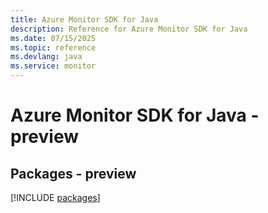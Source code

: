 ```yaml
---
title: Azure Monitor SDK for Java
description: Reference for Azure Monitor SDK for Java
ms.date: 07/15/2025
ms.topic: reference
ms.devlang: java
ms.service: monitor
---
```

# Azure Monitor SDK for Java - preview
## Packages - preview
[!INCLUDE [packages](monitor-index.md)]